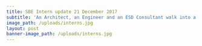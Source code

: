 ```yaml
---
title: SBE Intern update 21 December 2017
subtitle: 'An Architect, an Engineer and an ESD Consultant walk into a bar...'
image_path: /uploads/interns.jpg
layout: post
banner-image_path: /uploads/interns.jpg
---
```

